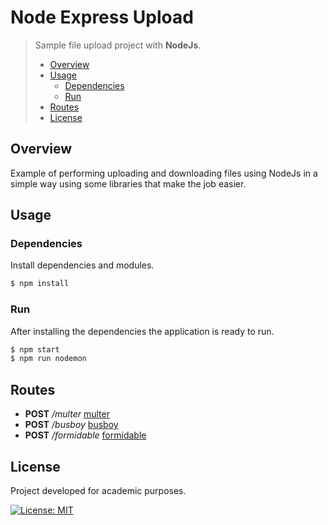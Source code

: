# Node Express Upload
> Sample file upload project with **NodeJs**.
> - [Overview](#overview)
> - [Usage](#usage)
>   - [Dependencies](#dependencies)
>   - [Run](#run)
> - [Routes](#routes)
> - [License](#licensea)

## Overview
Example of performing uploading and downloading files using NodeJs in a simple way using some libraries that make the job easier. 

## Usage
### Dependencies
Install dependencies and modules.

```bash
$ npm install
```

### Run
After installing the dependencies the application is ready to run.

```bash
$ npm start
$ npm run nodemon
```

## Routes
- **POST** */multer* [multer](https://github.com/expressjs/multer)
- **POST** */busboy* [busboy](https://github.com/mscdex/busboy) 
- **POST** */formidable* [formidable](https://github.com/felixge/node-formidable) 

## License
Project developed for academic purposes.

[![License: MIT](https://img.shields.io/badge/License-MIT-blue.svg)](./LICENSE)
